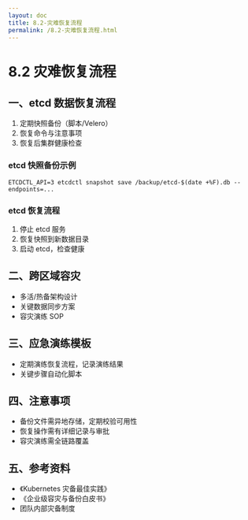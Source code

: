 ```yaml
---
layout: doc
title: 8.2-灾难恢复流程
permalink: /8.2-灾难恢复流程.html
---
```


# 8.2 灾难恢复流程

## 一、etcd 数据恢复流程
1. 定期快照备份（脚本/Velero）
2. 恢复命令与注意事项
3. 恢复后集群健康检查

### etcd 快照备份示例
```shell
ETCDCTL_API=3 etcdctl snapshot save /backup/etcd-$(date +%F).db --endpoints=...
```

### etcd 恢复流程
1. 停止 etcd 服务
2. 恢复快照到新数据目录
3. 启动 etcd，检查健康

## 二、跨区域容灾
- 多活/热备架构设计
- 关键数据同步方案
- 容灾演练 SOP

## 三、应急演练模板
- 定期演练恢复流程，记录演练结果
- 关键步骤自动化脚本

## 四、注意事项
- 备份文件需异地存储，定期校验可用性
- 恢复操作需有详细记录与审批
- 容灾演练需全链路覆盖

## 五、参考资料
- 《Kubernetes 灾备最佳实践》
- 《企业级容灾与备份白皮书》
- 团队内部灾备制度